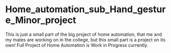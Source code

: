 # Home_automation_sub_Hand_gesture_Minor_project
This is just a small part of the big project of home automation, that me and my mates are working on in the college, but this small part is a project on its own!
Full Project of Home Automation is Work in Progress currently.
